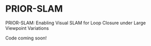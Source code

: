# PRIOR-SLAM
PRIOR-SLAM: Enabling Visual SLAM for Loop Closure under Large Viewpoint Variations

Code coming soon!
